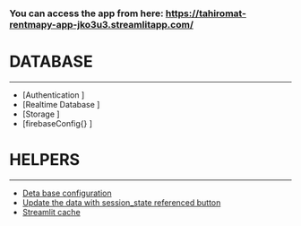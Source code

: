 ### You can access the app from here: https://tahiromat-rentmapy-app-jko3u3.streamlitapp.com/


# DATABASE
-------------------------------------------------------------------------------------------------------------------------------
- [Authentication ]
- [Realtime Database ]
- [Storage ]
- [firebaseConfig{} ]

# HELPERS
-------------------------------------------------------------------------------------------------------------------------------
- [Deta base configuration](https://www.youtube.com/watch?v=3egaMfE9388&ab_channel=CodingIsFun)
- [Update the data with session_state referenced button](https://www.youtube.com/watch?v=5l9COMQ3acc&ab_channel=M%C4%B1sraTurp)
- [Streamlit cache](https://www.youtube.com/watch?v=nF-PQj0k5-o&ab_channel=PythonTutorialsforDigitalHumanities)



